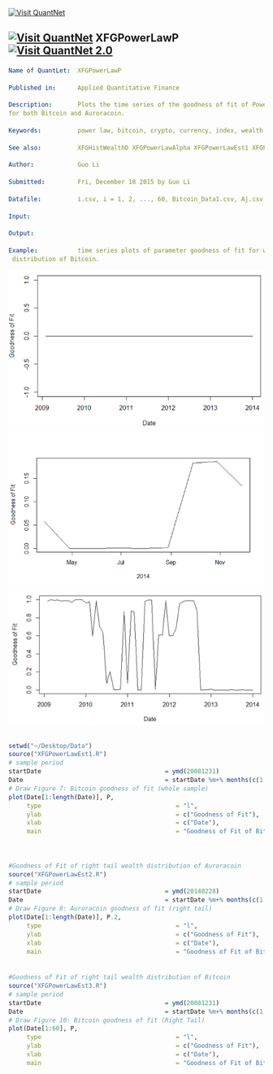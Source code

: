 [<img src="https://github.com/QuantLet/Styleguide-and-Validation-procedure/blob/master/pictures/banner.png" alt="Visit QuantNet">](http://quantlet.de/index.php?p=info)

## [<img src="https://github.com/QuantLet/Styleguide-and-Validation-procedure/blob/master/pictures/qloqo.png" alt="Visit QuantNet">](http://quantlet.de/) **XFGPowerLawP** [<img src="https://github.com/QuantLet/Styleguide-and-Validation-procedure/blob/master/pictures/QN2.png" width="60" alt="Visit QuantNet 2.0">](http://quantlet.de/d3/ia)


```yaml
Name of QuantLet:  XFGPowerLawP

Published in:      Applied Quantitative Finance

Description:       Plots the time series of the goodness of fit of Power Law model 
for both Bitcoin and Auroracoin.

Keywords:          power law, bitcoin, crypto, currency, index, wealth distribution

See also:          XFGHistWealthD XFGPowerLawAlpha XFGPowerLawEst1 XFGPowerLawEst2 XFGPowerLawEst3 XFGTabletoLatex

Author:            Guo Li

Submitted:         Fri, December 18 2015 by Guo Li

Datafile:          i.csv, i = 1, 2, ..., 60, Bitcoin_Data1.csv, Aj.csv, j=2, 3, ..., 10

Input:  

Output:  

Example:           time series plots of parameter goodness of fit for wealth 
 distribution of Bitcoin.
```

![Picture1](XFGPowerLawP1.PNG)
![Picture2](XFGPowerLawP2.PNG)
![Picture3](XFGPowerLawP3.PNG)


```R

setwd("~/Desktop/Data")
source("XFGPowerLawEst1.R")
# sample period
startDate                                  = ymd(20081231)
Date                                       = startDate %m+% months(c(1:(length(alpha))))
# Draw Figure 7: Bitcoin goodness of fit (whole sample)
plot(Date[1:length(Date)], P, 
     type                                     = "l", 
     ylab                                     = c("Goodness of Fit"), 
     xlab                                     = c("Date"), 
     main                                     = "Goodness of Fit of Bitcoin using Whole Sample")



#Goodness of Fit of right tail wealth distribution of Auroracoin
source("XFGPowerLawEst2.R")
# sample period
startDate                                  = ymd(20140228)
Date                                       = startDate %m+% months(c(1:(length(alpha.2))))
# Draw Figure 8: Auroracoin goodness of fit (right tail)
plot(Date[1:length(Date)], P.2, 
     type                                     = "l", 
     ylab                                     = c("Goodness of Fit"), 
     xlab                                     = c("Date"), 
     main                                     = "Goodness of Fit of Bitcoin using Whole Sample")


#Goodness of Fit of right tail wealth distribution of Bitcoin
source("XFGPowerLawEst3.R")
# sample period
startDate                                  = ymd(20081231)
Date                                       = startDate %m+% months(c(1:(length(alpha))))
# Draw Figure 10: Bitcoin goodness of fit (Right Tail)
plot(Date[1:60], P, 
     type                                     = "l", 
     ylab                                     = c("Goodness of Fit"), 
     xlab                                     = c("Date"), 
     main                                     = "Goodness of Fit of Bitcoin (Right Tail)")


```

